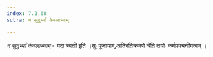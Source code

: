 ```yaml
---
index: 7.1.68
sutra: न सुदुर्भ्यां केवलाभ्याम्

---
```

_न सुदुर्भ्यां केवलाभ्याम्_ - यदा स्वती इति ।सुः पूजायाम्,अतिरतिक्रमणे चे॑ति तयोः कर्मप्रवचनीयत्वम् ।